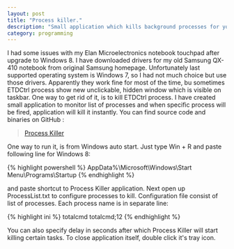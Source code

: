 ```yaml
---
layout: post
title: "Process killer."
description: "Small application which kills background processes for you. It monitors list of available processes and kill new ones every time they appear"
category: programming
---
```

I had some issues with my Elan Microelectronics notebook touchpad after upgrade to Windows 8. I have downloaded drivers for my old Samsung QX-410 notebook from original Samsung homepage. Unfortunately last supported operating system is Windows 7, so I had not much choice but use those drivers. Apparently they work fine for most of the time, bu sometimes ETDCtrl process show new unclickable, hidden window which is visible on taskbar. One way to get rid of it, is to kill ETDCtrl process. I have created small application to monitor list of processes and when specific process will be fired, application will kill it instantly. You can find source code and binaries on GitHub : 

>[Process Killer](https://github.com/jmalczak/ProcessKiller)

One way to run it, is from Windows auto start. Just type Win + R and paste following line for Windows 8:

{% highlight powershell %} AppData%\Microsoft\Windows\Start Menu\Programs\Startup {% endhighlight %}

and paste shortcut to Process Killer application. Next open up ProcessList.txt to configure processes to kill. Configuration file consist of list of processes. Each process name is in separate line:

{% highlight ini %}
totalcmd
totalcmd;12
{% endhighlight %}

You can also specify delay in seconds after which Process Killer will start killing certain tasks. To close application itself, double click it's tray icon.
